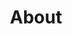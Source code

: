 ---
title: About
image: /img/warmsmear-cobra-removed-cropped.jpg

sections:
  - image: /img/thai-massage.jpg
    text: >
       Originally from the warm mountains of South East Spain, Elena came to live in the UK about 35 years ago after finishing her University degree in English Philology.
       <br/><br/>
       She worked as a teacher of Spanish and English in both the public and private sectors up until she became a mother.
       <br/><br/>
       Elena is highly self motivated and driven. Her philosophy is firmly rooted in ‘doing things for yourself because nobody is going to do it for you’. 
       <br/><br/>
       After being diagnosed with a chronic illness, Elena searched and discovered her true calling and lifelong passion for learning. A journey that began with a deep dive to naturopathy which then encompassed nutrition therapy, kinesiology, yoga and Ayurveda.
       <br/><br/>
       Elena’s education background is a mixture of self taught and official training courses. She qualified as a yoga teacher in 2014 to better understand what she needed to  to stay healthy and pain free with her mind and body and as a Thai Yoga Massage therapist in 2023. She continues to further her studies in Thai Yoga Massage. She is so certified in Clinical Nutrition (1998).
       <br/><br/>
       Elena’s aim is to embrace, encourage and assist with healing at all levels with an emphasis on empowerment, holistic health, uniqueness of every individual, personal growth and spirituality.
    subhead: Elena López

  

---